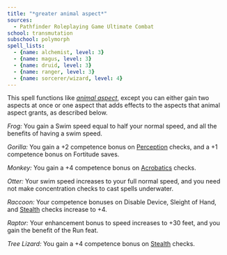 ```yaml
---
title: "*greater animal aspect*"
sources:
  - Pathfinder Roleplaying Game Ultimate Combat
school: transmutation
subschool: polymorph
spell_lists:
  - {name: alchemist, level: 3}
  - {name: magus, level: 3}
  - {name: druid, level: 3}
  - {name: ranger, level: 3}
  - {name: sorcerer/wizard, level: 4}
---
```


This spell functions like [*animal aspect*](/spells/animal-aspect/), except you can either gain two aspects at once
or one aspect that adds effects to the aspects that animal aspect grants, as described below.

*Frog:* You gain a Swim speed equal to half your normal speed, and all the benefits of having a swim speed.

*Gorilla:* You gain a +2 competence bonus on [Perception](/skills/perception/) checks, and a +1 competence bonus on Fortitude saves.

*Monkey:* You gain a +4 competence bonus on [Acrobatics](/skills/acrobatics/) checks.

*Otter:* Your swim speed increases to your full normal speed, and you need not make concentration checks to cast spells underwater.

*Raccoon:* Your competence bonuses on Disable Device, Sleight of Hand, and [Stealth](/skills/stealth/) checks increase to +4.

*Raptor:* Your enhancement bonus to speed increases to +30 feet, and you gain the benefit of the Run feat.

*Tree Lizard:* You gain a +4 competence bonus on [Stealth](/skills/stealth/) checks.


